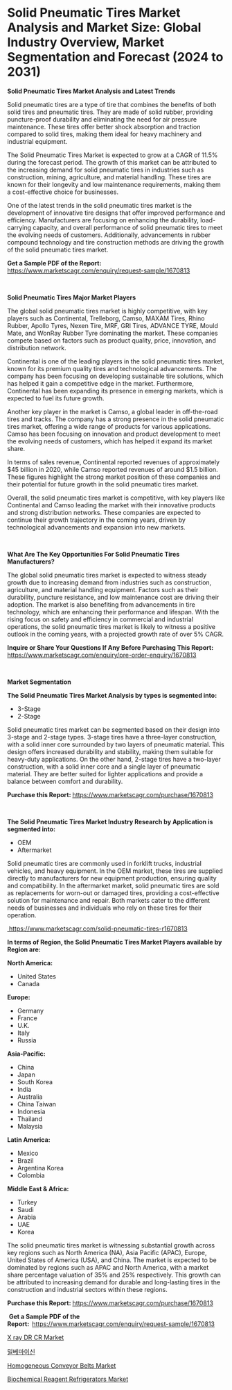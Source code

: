<p><h1>Solid Pneumatic Tires Market Analysis and Market Size: Global Industry Overview, Market Segmentation and Forecast (2024 to 2031)</h1></p><p><strong>Solid Pneumatic Tires Market Analysis and Latest Trends</strong></p>
<p><p>Solid pneumatic tires are a type of tire that combines the benefits of both solid tires and pneumatic tires. They are made of solid rubber, providing puncture-proof durability and eliminating the need for air pressure maintenance. These tires offer better shock absorption and traction compared to solid tires, making them ideal for heavy machinery and industrial equipment.</p><p>The Solid Pneumatic Tires Market is expected to grow at a CAGR of 11.5% during the forecast period. The growth of this market can be attributed to the increasing demand for solid pneumatic tires in industries such as construction, mining, agriculture, and material handling. These tires are known for their longevity and low maintenance requirements, making them a cost-effective choice for businesses.</p><p>One of the latest trends in the solid pneumatic tires market is the development of innovative tire designs that offer improved performance and efficiency. Manufacturers are focusing on enhancing the durability, load-carrying capacity, and overall performance of solid pneumatic tires to meet the evolving needs of customers. Additionally, advancements in rubber compound technology and tire construction methods are driving the growth of the solid pneumatic tires market.</p></p>
<p><strong>Get a Sample PDF of the Report:&nbsp;</strong> <a href="https://www.marketscagr.com/enquiry/request-sample/1670813">https://www.marketscagr.com/enquiry/request-sample/1670813</a></p>
<p>&nbsp;</p>
<p><strong>Solid Pneumatic Tires Major Market Players</strong></p>
<p><p>The global solid pneumatic tires market is highly competitive, with key players such as Continental, Trelleborg, Camso, MAXAM Tires, Rhino Rubber, Apollo Tyres, Nexen Tire, MRF, GRI Tires, ADVANCE TYRE, Mould Mate, and WonRay Rubber Tyre dominating the market. These companies compete based on factors such as product quality, price, innovation, and distribution network.</p><p>Continental is one of the leading players in the solid pneumatic tires market, known for its premium quality tires and technological advancements. The company has been focusing on developing sustainable tire solutions, which has helped it gain a competitive edge in the market. Furthermore, Continental has been expanding its presence in emerging markets, which is expected to fuel its future growth.</p><p>Another key player in the market is Camso, a global leader in off-the-road tires and tracks. The company has a strong presence in the solid pneumatic tires market, offering a wide range of products for various applications. Camso has been focusing on innovation and product development to meet the evolving needs of customers, which has helped it expand its market share.</p><p>In terms of sales revenue, Continental reported revenues of approximately $45 billion in 2020, while Camso reported revenues of around $1.5 billion. These figures highlight the strong market position of these companies and their potential for future growth in the solid pneumatic tires market.</p><p>Overall, the solid pneumatic tires market is competitive, with key players like Continental and Camso leading the market with their innovative products and strong distribution networks. These companies are expected to continue their growth trajectory in the coming years, driven by technological advancements and expansion into new markets.</p></p>
<p>&nbsp;</p>
<p><strong>What Are The Key Opportunities For Solid Pneumatic Tires Manufacturers?</strong></p>
<p><p>The global solid pneumatic tires market is expected to witness steady growth due to increasing demand from industries such as construction, agriculture, and material handling equipment. Factors such as their durability, puncture resistance, and low maintenance cost are driving their adoption. The market is also benefiting from advancements in tire technology, which are enhancing their performance and lifespan. With the rising focus on safety and efficiency in commercial and industrial operations, the solid pneumatic tires market is likely to witness a positive outlook in the coming years, with a projected growth rate of over 5% CAGR.</p></p>
<p><strong>Inquire or Share Your Questions If Any Before Purchasing This Report:</strong> <a href="https://www.marketscagr.com/enquiry/pre-order-enquiry/1670813">https://www.marketscagr.com/enquiry/pre-order-enquiry/1670813</a></p>
<p>&nbsp;</p>
<p><strong>Market Segmentation</strong></p>
<p><strong>The Solid Pneumatic Tires Market Analysis by types is segmented into:</strong></p>
<p><ul><li>3-Stage</li><li>2-Stage</li></ul></p>
<p><p>Solid pneumatic tires market can be segmented based on their design into 3-stage and 2-stage types. 3-stage tires have a three-layer construction, with a solid inner core surrounded by two layers of pneumatic material. This design offers increased durability and stability, making them suitable for heavy-duty applications. On the other hand, 2-stage tires have a two-layer construction, with a solid inner core and a single layer of pneumatic material. They are better suited for lighter applications and provide a balance between comfort and durability.</p></p>
<p><strong>Purchase this Report:&nbsp;</strong><a href="https://www.marketscagr.com/purchase/1670813">https://www.marketscagr.com/purchase/1670813</a></p>
<p>&nbsp;</p>
<p><strong>The Solid Pneumatic Tires Market Industry Research by Application is segmented into:</strong></p>
<p><ul><li>OEM</li><li>Aftermarket</li></ul></p>
<p><p>Solid pneumatic tires are commonly used in forklift trucks, industrial vehicles, and heavy equipment. In the OEM market, these tires are supplied directly to manufacturers for new equipment production, ensuring quality and compatibility. In the aftermarket market, solid pneumatic tires are sold as replacements for worn-out or damaged tires, providing a cost-effective solution for maintenance and repair. Both markets cater to the different needs of businesses and individuals who rely on these tires for their operation.</p></p>
<p><a href="https://www.marketscagr.com/solid-pneumatic-tires-r1670813">&nbsp;https://www.marketscagr.com/solid-pneumatic-tires-r1670813</a></p>
<p><strong>In terms of Region, the Solid Pneumatic Tires Market Players available by Region are:</strong></p>
<p>
    <p> <strong> North America: </strong>
        <ul>
            <li>United States</li>
            <li>Canada</li>
        </ul>
        </p> 
    <p> <strong> Europe: </strong>
        <ul>
            <li>Germany</li>
            <li>France</li>
            <li>U.K.</li>
            <li>Italy</li>
            <li>Russia</li>
        </ul>
        </p> 
    <p> <strong> Asia-Pacific: </strong>
        <ul>
            <li>China</li>
            <li>Japan</li>
            <li>South Korea</li>
            <li>India</li>
            <li>Australia</li>
            <li>China Taiwan</li>
            <li>Indonesia</li>
            <li>Thailand</li>
            <li>Malaysia</li>
        </ul>
        </p> 
    <p> <strong> Latin America: </strong>
        <ul>
            <li>Mexico</li>
            <li>Brazil</li>
            <li>Argentina Korea</li>
            <li>Colombia</li>
        </ul>
        </p> 
    <p> <strong> Middle East & Africa: </strong>
        <ul>
            <li>Turkey</li>
            <li>Saudi</li>
            <li>Arabia</li>
            <li>UAE</li>
            <li>Korea</li>
        </ul>
    </p>
    </p>
<p><p>The solid pneumatic tires market is witnessing substantial growth across key regions such as North America (NA), Asia Pacific (APAC), Europe, United States of America (USA), and China. The market is expected to be dominated by regions such as APAC and North America, with a market share percentage valuation of 35% and 25% respectively. This growth can be attributed to increasing demand for durable and long-lasting tires in the construction and industrial sectors within these regions.</p></p>
<p><strong>Purchase this Report: </strong><a href="https://www.marketscagr.com/purchase/1670813">https://www.marketscagr.com/purchase/1670813</a></p>
<p>&nbsp;<strong>Get a Sample PDF of the Report:&nbsp;&nbsp;</strong><a href="https://www.marketscagr.com/enquiry/request-sample/1670813">https://www.marketscagr.com/enquiry/request-sample/1670813</a></p>
<p><strong></strong></p>
<p><p><a href="https://medium.com/@broderickleannon/x-ray-dr-cr-market-trends-focusing-on-x-ray-dr-cr-market-insight-and-forecast-analysis-2024-581c707dbb74">X ray DR CR Market</a></p><p><a href="https://github.com/hxzi07639916/Market-Research-Report-List-3/blob/main/73967973752.md">밀베마이신</a></p><p><a href="https://github.com/lizaRempel/Market-Research-Report-List-1/blob/main/homogeneous-conveyor-belts-market.md">Homogeneous Conveyor Belts Market</a></p><p><a href="https://medium.com/@michellegbleau0620/biochemical-reagent-refrigerators-market-analysis-report-global-insights-by-region-type-low-ba289392272e">Biochemical Reagent Refrigerators Market</a></p></p>